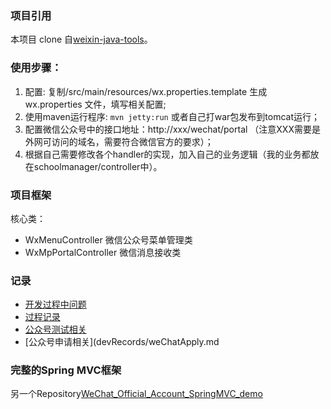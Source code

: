 
### 项目引用

本项目 clone 自[weixin-java-tools](https://github.com/wechat-group/weixin-java-tools)。


### 使用步骤：

1. 配置: 复制/src/main/resources/wx.properties.template 生成 wx.properties 文件，填写相关配置;     
1. 使用maven运行程序: `mvn jetty:run`  或者自己打war包发布到tomcat运行；
1. 配置微信公众号中的接口地址：http://xxx/wechat/portal （注意XXX需要是外网可访问的域名，需要符合微信官方的要求）；
1. 根据自己需要修改各个handler的实现，加入自己的业务逻辑（我的业务都放在schoolmanager/controller中）。


### 项目框架

核心类：
- WxMenuController 微信公众号菜单管理类
- WxMpPortalController 微信消息接收类


### 记录

- [开发过程中问题](devRecords/problems.md)
- [过程记录](devRecords/devProgress.md)
- [公众号测试相关](devRecords/WeChatTestAccountAndProcess.md)
- [公众号申请相关](devRecords/weChatApply.md


### 完整的Spring MVC框架

另一个Repository[WeChat_Official_Account_SpringMVC_demo](https://github.com/linking123/WeChat_Official_Account_SpringMVC_demo)